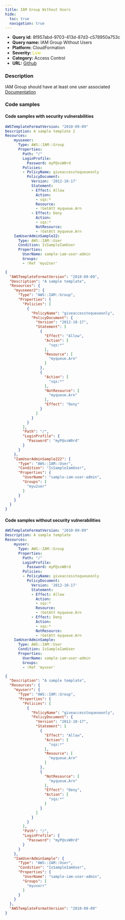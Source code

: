 ```yaml
---
title: IAM Group Without Users
hide:
  toc: true
  navigation: true
---
```


<style>
  .highlight .hll {
    background-color: #ff171742;
  }
  .md-content {
    max-width: 1100px;
    margin: 0 auto;
  }
</style>

-   **Query id:** 8f957abd-9703-413d-87d3-c578950a753c
-   **Query name:** IAM Group Without Users
-   **Platform:** CloudFormation
-   **Severity:** <span style="color:#CC0">Low</span>
-   **Category:** Access Control
-   **URL:** [Github](https://github.com/Checkmarx/kics/tree/master/assets/queries/cloudFormation/aws/iam_group_without_users)

### Description
IAM Group should have at least one user associated<br>
[Documentation](https://docs.aws.amazon.com/AWSCloudFormation/latest/UserGuide/aws-properties-iam-group.html)

### Code samples
#### Code samples with security vulnerabilities
```yaml title="Postitive test num. 1 - yaml file" hl_lines="4"
AWSTemplateFormatVersion: "2010-09-09"
Description: A sample template 2
Resources:
    myuseeer:
      Type: AWS::IAM::Group
      Properties:
        Path: "/"
        LoginProfile:
          Password: myP@ssW0rd
        Policies:
        - PolicyName: giveaccesstoqueueonly
          PolicyDocument:
            Version: '2012-10-17'
            Statement:
            - Effect: Allow
              Action:
              - sqs:*
              Resource:
              - !GetAtt myqueue.Arn
            - Effect: Deny
              Action:
              - sqs:*
              NotResource:
              - !GetAtt myqueue.Arn
    IamUserAdminSample22:
      Type: AWS::IAM::User
      Condition: IsSampleIamUser
      Properties:
        UserName: sample-iam-user-admin
        Groups:
        - !Ref 'myu2ser'

```
```json title="Postitive test num. 2 - json file" hl_lines="5"
{
  "AWSTemplateFormatVersion": "2010-09-09",
  "Description": "A sample template",
  "Resources": {
    "myuseeer2": {
      "Type": "AWS::IAM::Group",
      "Properties": {
        "Policies": [
          {
            "PolicyName": "giveaccesstoqueueonly",
            "PolicyDocument": {
              "Version": "2012-10-17",
              "Statement": [
                {
                  "Effect": "Allow",
                  "Action": [
                    "sqs:*"
                  ],
                  "Resource": [
                    "myqueue.Arn"
                  ]
                },
                {
                  "Action": [
                    "sqs:*"
                  ],
                  "NotResource": [
                    "myqueue.Arn"
                  ],
                  "Effect": "Deny"
                }
              ]
            }
          }
        ],
        "Path": "/",
        "LoginProfile": {
          "Password": "myP@ssW0rd"
        }
      }
    },
    "IamUserAdminSample222": {
      "Type": "AWS::IAM::User",
      "Condition": "IsSampleIamUser",
      "Properties": {
        "UserName": "sample-iam-user-admin",
        "Groups": [
          "myu2ser"
        ]
      }
    }
  }
}

```


#### Code samples without security vulnerabilities
```yaml title="Negative test num. 1 - yaml file"
AWSTemplateFormatVersion: "2010-09-09"
Description: A sample template
Resources:
    myuser:
      Type: AWS::IAM::Group
      Properties:
        Path: "/"
        LoginProfile:
          Password: myP@ssW0rd
        Policies:
        - PolicyName: giveaccesstoqueueonly
          PolicyDocument:
            Version: '2012-10-17'
            Statement:
            - Effect: Allow
              Action:
              - sqs:*
              Resource:
              - !GetAtt myqueue.Arn
            - Effect: Deny
              Action:
              - sqs:*
              NotResource:
              - !GetAtt myqueue.Arn
    IamUserAdminSample:
      Type: AWS::IAM::User
      Condition: IsSampleIamUser
      Properties:
        UserName: sample-iam-user-admin
        Groups:
        - !Ref 'myuser'

```
```json title="Negative test num. 2 - json file"
{
  "Description": "A sample template",
  "Resources": {
    "myuserr": {
      "Type": "AWS::IAM::Group",
      "Properties": {
        "Policies": [
          {
            "PolicyName": "giveaccesstoqueueonly",
            "PolicyDocument": {
              "Version": "2012-10-17",
              "Statement": [
                {
                  "Effect": "Allow",
                  "Action": [
                    "sqs:*"
                  ],
                  "Resource": [
                    "myqueue.Arn"
                  ]
                },
                {
                  "NotResource": [
                    "myqueue.Arn"
                  ],
                  "Effect": "Deny",
                  "Action": [
                    "sqs:*"
                  ]
                }
              ]
            }
          }
        ],
        "Path": "/",
        "LoginProfile": {
          "Password": "myP@ssW0rd"
        }
      }
    },
    "IamUserAdminSample": {
      "Type": "AWS::IAM::User",
      "Condition": "IsSampleIamUser",
      "Properties": {
        "UserName": "sample-iam-user-admin",
        "Groups": [
          "myuserr"
        ]
      }
    }
  },
  "AWSTemplateFormatVersion": "2010-09-09"
}

```
